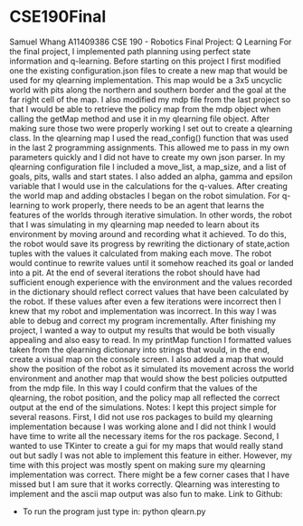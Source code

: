 # CSE190Final
Samuel Whang A11409386
CSE 190 - Robotics
Final Project: Q Learning
	For the final project, I implemented path planning using perfect state information and q-learning. Before starting on this project I first modified one the existing configuration.json files to create a new map that would be used for my qlearning implementation. This map would be a 3x5 uncyclic world with pits along the northern and southern border and the goal at the far right cell of the map. I also modified my mdp file from the last project so that I would be able to retrieve the policy map from the mdp object when calling the getMap method and use it in my qlearning file object. After making sure those two were properly working I set out to create a qlearning class.
 	In the qlearning map I used the read_config() function that was used in the last 2 programming assignments. This allowed me to pass in my own parameters quickly and I did not have to create my own json parser. In my qlearning configuration file I included a move_list, a map_size, and a list of goals, pits, walls and start states. I also added an alpha, gamma and epsilon variable that I would use in the calculations for the q-values. After creating the world map and adding obstacles I began on the robot simulation.
	For q-learning to work properly, there needs to be an agent that learns the features of the worlds through iterative simulation. In other words, the robot that I was simulating in my qlearning map needed to learn about its environment by moving around and recording what it achieved. To do this, the robot would save its progress by rewriting the dictionary of state,action tuples with the values it calculated from making each move. The robot would continue to rewrite values until it somehow reached its goal or landed into a pit.  At the end of several iterations the robot should have had sufficient enough experience with the environment and the values recorded in the dictionary should reflect correct values that have been calculated by the robot. If these values after even a few iterations were incorrect then I knew that my robot and implementation was incorrect. In this way I was able to debug and correct my program incrementally. 
	After finishing my project, I wanted a way to output my results that would be both visually appealing and also easy to read. In my printMap function I formatted values taken from  the qlearning dictionary into strings that would, in the end, create a visual map on the console screen. I also added a map that would show the position of the robot as it simulated its movement across the world environment and another map that would show the best policies outputted from the mdp file. In this way I could confirm that the values of the qlearning, the robot position, and the policy map all reflected the correct output at the end of the simulations. 
Notes:
	I kept this project simple for several reasons. First, I did not use ros packages to build my qlearning implementation because I was working alone and I did not think I would have time to write all the necessary items for the ros package. Second, I wanted to use TKinter to create a gui for my maps that would really stand out but sadly I was not able to implement this feature in either. However, my time with this project was mostly spent on making sure my qlearning implementation was correct. There might be a few corner cases that I have missed but I am sure that it works correctly. Qlearning was interesting to implement and the ascii map output was also fun to make.
Link to Github:
-	To run the program just type in: python qlearn.py
